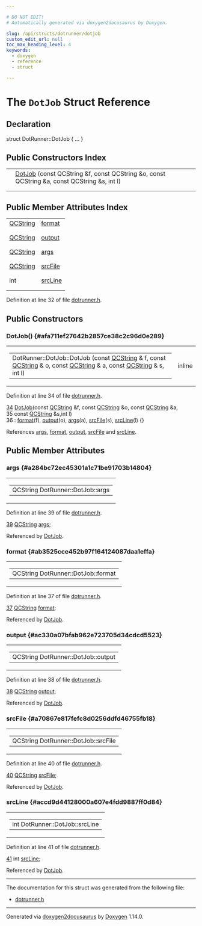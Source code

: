 ```yaml
---

# DO NOT EDIT!
# Automatically generated via doxygen2docusaurus by Doxygen.

slug: /api/structs/dotrunner/dotjob
custom_edit_url: null
toc_max_heading_level: 4
keywords:
  - doxygen
  - reference
  - struct

---
```


<div class="doxyPage">

# The `DotJob` Struct Reference



## Declaration

<div class="doxyDeclaration">
struct DotRunner::DotJob { ... }
</div>

## Public Constructors Index

<table class="doxyMembersIndex">

<tr class="doxyMemberIndexItem">
<td class="doxyMemberIndexItemType" align="left" valign="top"></td>
<td class="doxyMemberIndexItemName" align="left" valign="top"><a href="#afa711ef27642b2857ce38c2c96d0e289">DotJob</a> (const QCString &amp;f, const QCString &amp;o, const QCString &amp;a, const QCString &amp;s, int l)</td>
</tr>
<tr class="doxyMemberIndexDescription">
<td class="doxyMemberIndexDescriptionLeft"></td>
<td class="doxyMemberIndexDescriptionRight">
</td>
</tr>
<tr class="doxyMemberIndexSeparator">
<td class="doxyMemberIndexSeparator" colspan="2"></td>
</tr>

</table>

## Public Member Attributes Index

<table class="doxyMembersIndex">

<tr class="doxyMemberIndexItem">
<td class="doxyMemberIndexItemType" align="left" valign="top"><a href="/web-doxygen/docs/api/classes/qcstring">QCString</a></td>
<td class="doxyMemberIndexItemName" align="left" valign="top"><a href="#ab3525cce452b97f164124087daa1effa">format</a></td>
</tr>
<tr class="doxyMemberIndexDescription">
<td class="doxyMemberIndexDescriptionLeft"></td>
<td class="doxyMemberIndexDescriptionRight">
</td>
</tr>
<tr class="doxyMemberIndexSeparator">
<td class="doxyMemberIndexSeparator" colspan="2"></td>
</tr>

<tr class="doxyMemberIndexItem">
<td class="doxyMemberIndexItemType" align="left" valign="top"><a href="/web-doxygen/docs/api/classes/qcstring">QCString</a></td>
<td class="doxyMemberIndexItemName" align="left" valign="top"><a href="#ac330a07bfab962e723705d34cdcd5523">output</a></td>
</tr>
<tr class="doxyMemberIndexDescription">
<td class="doxyMemberIndexDescriptionLeft"></td>
<td class="doxyMemberIndexDescriptionRight">
</td>
</tr>
<tr class="doxyMemberIndexSeparator">
<td class="doxyMemberIndexSeparator" colspan="2"></td>
</tr>

<tr class="doxyMemberIndexItem">
<td class="doxyMemberIndexItemType" align="left" valign="top"><a href="/web-doxygen/docs/api/classes/qcstring">QCString</a></td>
<td class="doxyMemberIndexItemName" align="left" valign="top"><a href="#a284bc72ec45301a1c71be91703b14804">args</a></td>
</tr>
<tr class="doxyMemberIndexDescription">
<td class="doxyMemberIndexDescriptionLeft"></td>
<td class="doxyMemberIndexDescriptionRight">
</td>
</tr>
<tr class="doxyMemberIndexSeparator">
<td class="doxyMemberIndexSeparator" colspan="2"></td>
</tr>

<tr class="doxyMemberIndexItem">
<td class="doxyMemberIndexItemType" align="left" valign="top"><a href="/web-doxygen/docs/api/classes/qcstring">QCString</a></td>
<td class="doxyMemberIndexItemName" align="left" valign="top"><a href="#a70867e817fefc8d0256ddfd46755fb18">srcFile</a></td>
</tr>
<tr class="doxyMemberIndexDescription">
<td class="doxyMemberIndexDescriptionLeft"></td>
<td class="doxyMemberIndexDescriptionRight">
</td>
</tr>
<tr class="doxyMemberIndexSeparator">
<td class="doxyMemberIndexSeparator" colspan="2"></td>
</tr>

<tr class="doxyMemberIndexItem">
<td class="doxyMemberIndexItemType" align="left" valign="top">int</td>
<td class="doxyMemberIndexItemName" align="left" valign="top"><a href="#accd9d44128000a607e4fdd9887ff0d84">srcLine</a></td>
</tr>
<tr class="doxyMemberIndexDescription">
<td class="doxyMemberIndexDescriptionLeft"></td>
<td class="doxyMemberIndexDescriptionRight">
</td>
</tr>
<tr class="doxyMemberIndexSeparator">
<td class="doxyMemberIndexSeparator" colspan="2"></td>
</tr>

</table>


<p>Definition at line 32 of file <a href="/web-doxygen/docs/api/files/src/dotrunner-h">dotrunner.h</a>.</p>


<div class="doxySectionDef">

## Public Constructors

### DotJob() {#afa711ef27642b2857ce38c2c96d0e289}

<div class="doxyMemberItem">
<div class="doxyMemberProto">
<table class="doxyMemberLabels">
<tr class="doxyMemberLabels">
<td class="doxyMemberLabelsLeft">
<table class="doxyMemberName">
<tr>
<td class="doxyMemberName">DotRunner::DotJob::DotJob (const <a href="/web-doxygen/docs/api/classes/qcstring">QCString</a> &amp; f, const <a href="/web-doxygen/docs/api/classes/qcstring">QCString</a> &amp; o, const <a href="/web-doxygen/docs/api/classes/qcstring">QCString</a> &amp; a, const <a href="/web-doxygen/docs/api/classes/qcstring">QCString</a> &amp; s, int l)</td>
</tr>
</table>
</td>
<td class="doxyMemberLabelsRight">
<span class="doxyMemberLabels">
<span class="doxyMemberLabel inline">inline</span>
</span>
</td>
</tr>
</table>
</div>
<div class="doxyMemberDoc">



<p>Definition at line 34 of file <a href="/web-doxygen/docs/api/files/src/dotrunner-h">dotrunner.h</a>.</p>


<div class="doxyProgramListing">

<div class="doxyCodeLine"><span class="doxyLineNumber"><a href="#afa711ef27642b2857ce38c2c96d0e289">34</a></span><span class="doxyLineContent"><span class="doxyHighlight">      <a href="#afa711ef27642b2857ce38c2c96d0e289">DotJob</a>(</span><span class="doxyHighlightKeyword">const</span><span class="doxyHighlight"> <a href="/web-doxygen/docs/api/classes/qcstring">QCString</a> &amp;f, </span><span class="doxyHighlightKeyword">const</span><span class="doxyHighlight"> <a href="/web-doxygen/docs/api/classes/qcstring">QCString</a> &amp;o, </span><span class="doxyHighlightKeyword">const</span><span class="doxyHighlight"> <a href="/web-doxygen/docs/api/classes/qcstring">QCString</a> &amp;a,</span></span></div>
<div class="doxyCodeLine"><span class="doxyLineNumber">35</span><span class="doxyLineContent"><span class="doxyHighlight">             </span><span class="doxyHighlightKeyword">const</span><span class="doxyHighlight"> <a href="/web-doxygen/docs/api/classes/qcstring">QCString</a> &amp;s,</span><span class="doxyHighlightKeywordType">int</span><span class="doxyHighlight"> l)</span></span></div>
<div class="doxyCodeLine"><span class="doxyLineNumber">36</span><span class="doxyLineContent"><span class="doxyHighlight">        : <a href="#ab3525cce452b97f164124087daa1effa">format</a>(f), <a href="#ac330a07bfab962e723705d34cdcd5523">output</a>(o), <a href="#a284bc72ec45301a1c71be91703b14804">args</a>(a), <a href="#a70867e817fefc8d0256ddfd46755fb18">srcFile</a>(s), <a href="#accd9d44128000a607e4fdd9887ff0d84">srcLine</a>(l) {}</span></span></div>

</div>


<p>References <a href="#a284bc72ec45301a1c71be91703b14804">args</a>, <a href="#ab3525cce452b97f164124087daa1effa">format</a>, <a href="#ac330a07bfab962e723705d34cdcd5523">output</a>, <a href="#a70867e817fefc8d0256ddfd46755fb18">srcFile</a> and <a href="#accd9d44128000a607e4fdd9887ff0d84">srcLine</a>.</p>

</div>
</div>

</div>

<div class="doxySectionDef">

## Public Member Attributes

### args {#a284bc72ec45301a1c71be91703b14804}

<div class="doxyMemberItem">
<div class="doxyMemberProto">
<table class="doxyMemberLabels">
<tr class="doxyMemberLabels">
<td class="doxyMemberLabelsLeft">
<table class="doxyMemberName">
<tr>
<td class="doxyMemberName">QCString DotRunner::DotJob::args</td>
</tr>
</table>
</td>
</tr>
</table>
</div>
<div class="doxyMemberDoc">



<p>Definition at line 39 of file <a href="/web-doxygen/docs/api/files/src/dotrunner-h">dotrunner.h</a>.</p>


<div class="doxyProgramListing">

<div class="doxyCodeLine"><span class="doxyLineNumber"><a href="#a284bc72ec45301a1c71be91703b14804">39</a></span><span class="doxyLineContent"><span class="doxyHighlight">      <a href="/web-doxygen/docs/api/classes/qcstring">QCString</a> <a href="#a284bc72ec45301a1c71be91703b14804">args</a>;</span></span></div>

</div>


<p>Referenced by <a href="#afa711ef27642b2857ce38c2c96d0e289">DotJob</a>.</p>

</div>
</div>

### format {#ab3525cce452b97f164124087daa1effa}

<div class="doxyMemberItem">
<div class="doxyMemberProto">
<table class="doxyMemberLabels">
<tr class="doxyMemberLabels">
<td class="doxyMemberLabelsLeft">
<table class="doxyMemberName">
<tr>
<td class="doxyMemberName">QCString DotRunner::DotJob::format</td>
</tr>
</table>
</td>
</tr>
</table>
</div>
<div class="doxyMemberDoc">



<p>Definition at line 37 of file <a href="/web-doxygen/docs/api/files/src/dotrunner-h">dotrunner.h</a>.</p>


<div class="doxyProgramListing">

<div class="doxyCodeLine"><span class="doxyLineNumber"><a href="#ab3525cce452b97f164124087daa1effa">37</a></span><span class="doxyLineContent"><span class="doxyHighlight">      <a href="/web-doxygen/docs/api/classes/qcstring">QCString</a> <a href="#ab3525cce452b97f164124087daa1effa">format</a>;</span></span></div>

</div>


<p>Referenced by <a href="#afa711ef27642b2857ce38c2c96d0e289">DotJob</a>.</p>

</div>
</div>

### output {#ac330a07bfab962e723705d34cdcd5523}

<div class="doxyMemberItem">
<div class="doxyMemberProto">
<table class="doxyMemberLabels">
<tr class="doxyMemberLabels">
<td class="doxyMemberLabelsLeft">
<table class="doxyMemberName">
<tr>
<td class="doxyMemberName">QCString DotRunner::DotJob::output</td>
</tr>
</table>
</td>
</tr>
</table>
</div>
<div class="doxyMemberDoc">



<p>Definition at line 38 of file <a href="/web-doxygen/docs/api/files/src/dotrunner-h">dotrunner.h</a>.</p>


<div class="doxyProgramListing">

<div class="doxyCodeLine"><span class="doxyLineNumber"><a href="#ac330a07bfab962e723705d34cdcd5523">38</a></span><span class="doxyLineContent"><span class="doxyHighlight">      <a href="/web-doxygen/docs/api/classes/qcstring">QCString</a> <a href="#ac330a07bfab962e723705d34cdcd5523">output</a>;</span></span></div>

</div>


<p>Referenced by <a href="#afa711ef27642b2857ce38c2c96d0e289">DotJob</a>.</p>

</div>
</div>

### srcFile {#a70867e817fefc8d0256ddfd46755fb18}

<div class="doxyMemberItem">
<div class="doxyMemberProto">
<table class="doxyMemberLabels">
<tr class="doxyMemberLabels">
<td class="doxyMemberLabelsLeft">
<table class="doxyMemberName">
<tr>
<td class="doxyMemberName">QCString DotRunner::DotJob::srcFile</td>
</tr>
</table>
</td>
</tr>
</table>
</div>
<div class="doxyMemberDoc">



<p>Definition at line 40 of file <a href="/web-doxygen/docs/api/files/src/dotrunner-h">dotrunner.h</a>.</p>


<div class="doxyProgramListing">

<div class="doxyCodeLine"><span class="doxyLineNumber"><a href="#a70867e817fefc8d0256ddfd46755fb18">40</a></span><span class="doxyLineContent"><span class="doxyHighlight">      <a href="/web-doxygen/docs/api/classes/qcstring">QCString</a> <a href="#a70867e817fefc8d0256ddfd46755fb18">srcFile</a>;</span></span></div>

</div>


<p>Referenced by <a href="#afa711ef27642b2857ce38c2c96d0e289">DotJob</a>.</p>

</div>
</div>

### srcLine {#accd9d44128000a607e4fdd9887ff0d84}

<div class="doxyMemberItem">
<div class="doxyMemberProto">
<table class="doxyMemberLabels">
<tr class="doxyMemberLabels">
<td class="doxyMemberLabelsLeft">
<table class="doxyMemberName">
<tr>
<td class="doxyMemberName">int DotRunner::DotJob::srcLine</td>
</tr>
</table>
</td>
</tr>
</table>
</div>
<div class="doxyMemberDoc">



<p>Definition at line 41 of file <a href="/web-doxygen/docs/api/files/src/dotrunner-h">dotrunner.h</a>.</p>


<div class="doxyProgramListing">

<div class="doxyCodeLine"><span class="doxyLineNumber"><a href="#accd9d44128000a607e4fdd9887ff0d84">41</a></span><span class="doxyLineContent"><span class="doxyHighlight">      </span><span class="doxyHighlightKeywordType">int</span><span class="doxyHighlight"> <a href="#accd9d44128000a607e4fdd9887ff0d84">srcLine</a>;</span></span></div>

</div>


<p>Referenced by <a href="#afa711ef27642b2857ce38c2c96d0e289">DotJob</a>.</p>

</div>
</div>

</div>

<hr/>

The documentation for this struct was generated from the following file:

<ul>
<li><a href="/web-doxygen/docs/api/files/src/dotrunner-h">dotrunner.h</a></li>
</ul>

<hr/>

<p class="doxyGeneratedBy">Generated via <a href="https://github.com/xpack/doxygen2docusaurus">doxygen2docusaurus</a> by <a href="https://www.doxygen.nl">Doxygen</a> 1.14.0.</p>

</div>
